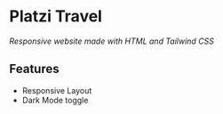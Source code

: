 Platzi Travel
=============
*Responsive website made with HTML and Tailwind CSS*

## Features
- Responsive Layout
- Dark Mode toggle